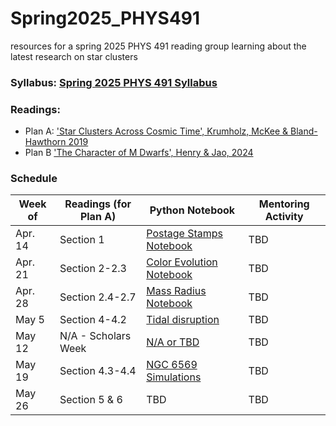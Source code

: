 # Spring2025_PHYS491
resources for a spring 2025 PHYS 491 reading group learning about the latest research on star clusters

### Syllabus: [Spring 2025 PHYS 491 Syllabus](https://github.com/kevincovey/Spring2025_PHYS491/blob/main/PHYS491_syllabus.docx)

### Readings:
- Plan A: ['Star Clusters Across Cosmic Time', Krumholz, McKee & Bland-Hawthorn 2019](https://www-annualreviews-org.ezproxy.library.wwu.edu/content/journals/10.1146/annurev-astro-091918-104430)
- Plan B ['The Character of M Dwarfs', Henry & Jao, 2024](https://www-annualreviews-org.ezproxy.library.wwu.edu/content/journals/10.1146/annurev-astro-052722-102740)

### Schedule

| Week of | Readings (for Plan A) | Python Notebook | Mentoring Activity | 
| --- | --- | --- | --- | 
| Apr. 14 | Section 1 | [Postage Stamps Notebook](https://github.com/kevincovey/Spring2025_PHYS491/blob/main/cluster_review/postage_stamps.ipynb) | TBD |
| Apr. 21 | Section 2-2.3 | [Color Evolution Notebook](https://github.com/kevincovey/Spring2025_PHYS491/blob/main/cluster_review/color_evol.ipynb) | TBD |
| Apr. 28 | Section 2.4-2.7 | [Mass Radius Notebook](https://github.com/kevincovey/Spring2025_PHYS491/blob/main/cluster_review/mass_radius.ipynb) | TBD |
| May 5 | Section 4-4.2 | [Tidal disruption](https://github.com/kevincovey/Spring2025_PHYS491/blob/main/cluster_review/tidal.ipynb) | TBD |
| May 12 | N/A - Scholars Week | [N/A or TBD]() | TBD |
| May 19 | Section 4.3-4.4 | [NGC 6569 Simulations](https://github.com/mwbest/WWU_2024/blob/main/Faith/NGC6569/NGC6569_rot_bar_rot_frame.ipynb) | TBD |
| May 26 | Section 5 & 6 | TBD | TBD |
